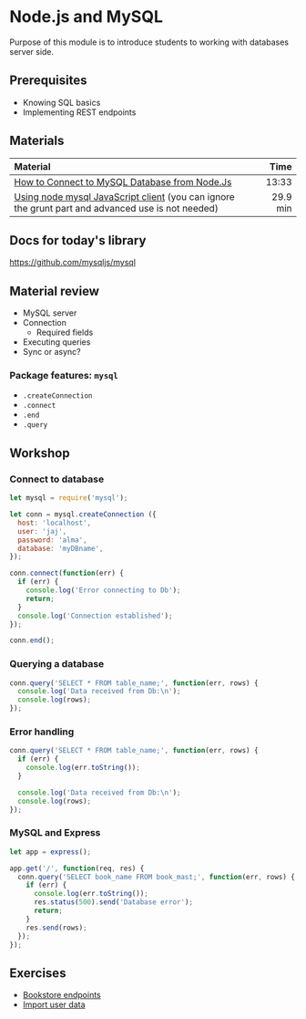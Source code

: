 # Node.js and MySQL

Purpose of this module is to introduce students to working with databases server side. 

## Prerequisites

 - Knowing SQL basics
 - Implementing REST endpoints

## Materials
| Material | Time |
|:---------|-----:|
| [How to Connect to MySQL Database from Node.Js](https://www.youtube.com/watch?v=XuLRKMqozwA) | 13:33 |
| [Using node mysql JavaScript client](https://www.sitepoint.com/using-node-mysql-javascript-client/) (you can ignore the grunt part and advanced use is not needed) | 29.9 min |

## Docs for today's library
https://github.com/mysqljs/mysql

## Material review
- MySQL server
- Connection
   - Required fields
- Executing queries
- Sync or async?

### Package features: `mysql`

- `.createConnection`
- `.connect`
- `.end`
- `.query`

## Workshop

### Connect to database
```JavaScript
let mysql = require('mysql');

let conn = mysql.createConnection ({
  host: 'localhost',
  user: 'jaj',
  password: 'alma',
  database: 'myDBname',
});

conn.connect(function(err) {
  if (err) {
    console.log('Error connecting to Db');
    return;
  }
  console.log('Connection established');
});

conn.end();
```


### Querying a database
```JavaScript
conn.query('SELECT * FROM table_name;', function(err, rows) {
  console.log('Data received from Db:\n');
  console.log(rows);
});
```

### Error handling
```JavaScript
conn.query('SELECT * FROM table_name;', function(err, rows) {
  if (err) {
    console.log(err.toString());
  }

  console.log('Data received from Db:\n');
  console.log(rows);
});
```

### MySQL and Express
```JavaScript
let app = express();

app.get('/', function(req, res) {
  conn.query('SELECT book_name FROM book_mast;', function(err, rows) {
    if (err) {
      console.log(err.toString());
      res.status(500).send('Database error');
      return;
    }
    res.send(rows);
  });
});
```

## Exercises

 - [Bookstore endpoints](bookstore/README.md)
 - [Import user data](import/README.md)

